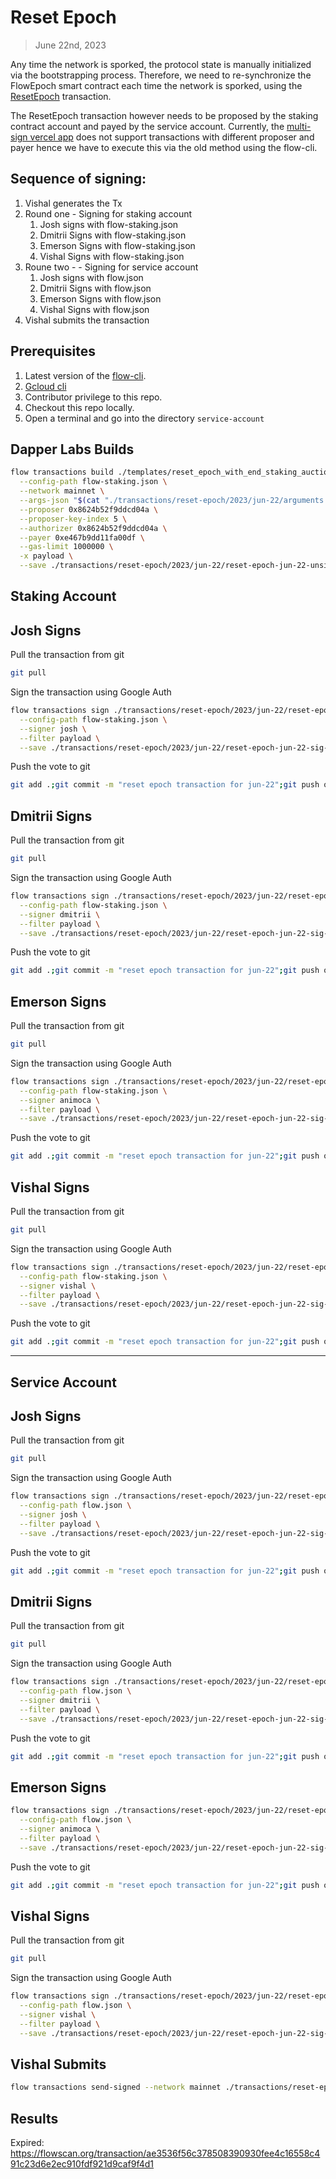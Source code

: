 # Reset Epoch

> June 22nd, 2023

Any time the network is sporked, the protocol state is manually initialized via the bootstrapping process.
Therefore, we need to re-synchronize the FlowEpoch smart contract each time the network is sporked, using the [ResetEpoch](../../../../templates/reset_epoch_with_end_staking_auction.cdc) transaction.

The ResetEpoch transaction however needs to be proposed by the staking contract account and payed by the service account.
Currently, the [multi-sign vercel app](https://flow-multisig-git-service-account-onflow.vercel.app/mainnet) does not support transactions with different proposer and payer hence we have to execute this via the old method using the flow-cli.

## Sequence of signing: 
1. Vishal generates the Tx
2. Round one - Signing for staking account
   1. Josh signs with flow-staking.json
   2. Dmitrii Signs with flow-staking.json
   3. Emerson Signs with flow-staking.json
   4. Vishal Signs with flow-staking.json
3. Roune two - - Signing for service account
   1. Josh signs with flow.json
   2. Dmitrii Signs with flow.json
   3. Emerson Signs with flow.json
   4. Vishal Signs with flow.json
4. Vishal submits the transaction

## Prerequisites
1. Latest version of the [flow-cli](https://developers.flow.com/tools/flow-cli).
2. [Gcloud cli](https://cloud.google.com/sdk/docs/install)
3. Contributor privilege to this repo.
4. Checkout this repo locally.
5. Open a terminal and go into the directory `service-account`

## Dapper Labs Builds

```sh
flow transactions build ./templates/reset_epoch_with_end_staking_auction.cdc \
  --config-path flow-staking.json \
  --network mainnet \
  --args-json "$(cat "./transactions/reset-epoch/2023/jun-22/arguments.json")" \
  --proposer 0x8624b52f9ddcd04a \
  --proposer-key-index 5 \
  --authorizer 0x8624b52f9ddcd04a \
  --payer 0xe467b9dd11fa00df \
  --gas-limit 1000000 \
  -x payload \
  --save ./transactions/reset-epoch/2023/jun-22/reset-epoch-jun-22-unsigned.rlp
```

## Staking Account

## Josh Signs

Pull the transaction from git
```sh
git pull
```

Sign the transaction using Google Auth
```sh
flow transactions sign ./transactions/reset-epoch/2023/jun-22/reset-epoch-jun-22-unsigned.rlp \
  --config-path flow-staking.json \
  --signer josh \
  --filter payload \
  --save ./transactions/reset-epoch/2023/jun-22/reset-epoch-jun-22-sig-1.rlp
```

Push the vote to git
```sh
git add .;git commit -m "reset epoch transaction for jun-22";git push origin main
```

## Dmitrii Signs

Pull the transaction from git
```sh
git pull
```

Sign the transaction using Google Auth
```sh
flow transactions sign ./transactions/reset-epoch/2023/jun-22/reset-epoch-jun-22-sig-1.rlp \
  --config-path flow-staking.json \
  --signer dmitrii \
  --filter payload \
  --save ./transactions/reset-epoch/2023/jun-22/reset-epoch-jun-22-sig-2.rlp
```

Push the vote to git
```sh
git add .;git commit -m "reset epoch transaction for jun-22";git push origin main
```

## Emerson Signs

Pull the transaction from git
```sh
git pull
```

Sign the transaction using Google Auth
```sh
flow transactions sign ./transactions/reset-epoch/2023/jun-22/reset-epoch-jun-22-sig-2.rlp \
  --config-path flow-staking.json \
  --signer animoca \
  --filter payload \
  --save ./transactions/reset-epoch/2023/jun-22/reset-epoch-jun-22-sig-3.rlp
```

Push the vote to git
```sh
git add .;git commit -m "reset epoch transaction for jun-22";git push origin main
```

## Vishal Signs

Pull the transaction from git
```sh
git pull
```

Sign the transaction using Google Auth
```sh
flow transactions sign ./transactions/reset-epoch/2023/jun-22/reset-epoch-jun-22-sig-3.rlp \
  --config-path flow-staking.json \
  --signer vishal \
  --filter payload \
  --save ./transactions/reset-epoch/2023/jun-22/reset-epoch-jun-22-sig-4.rlp
```

Push the vote to git
```sh
git add .;git commit -m "reset epoch transaction for jun-22";git push origin main
```

---

## Service Account
## Josh Signs

Pull the transaction from git
```sh
git pull
```

Sign the transaction using Google Auth
```sh
flow transactions sign ./transactions/reset-epoch/2023/jun-22/reset-epoch-jun-22-sig-4.rlp \
  --config-path flow.json \
  --signer josh \
  --filter payload \
  --save ./transactions/reset-epoch/2023/jun-22/reset-epoch-jun-22-sig-5.rlp
```

Push the vote to git
```sh
git add .;git commit -m "reset epoch transaction for jun-22";git push origin main
```

## Dmitrii Signs

Pull the transaction from git
```sh
git pull
```

Sign the transaction using Google Auth
```sh
flow transactions sign ./transactions/reset-epoch/2023/jun-22/reset-epoch-jun-22-sig-5.rlp \
  --config-path flow.json \
  --signer dmitrii \
  --filter payload \
  --save ./transactions/reset-epoch/2023/jun-22/reset-epoch-jun-22-sig-6.rlp
```


Push the vote to git
```sh
git add .;git commit -m "reset epoch transaction for jun-22";git push origin main
```

## Emerson Signs

```sh
flow transactions sign ./transactions/reset-epoch/2023/jun-22/reset-epoch-jun-22-sig-6.rlp \
  --config-path flow.json \
  --signer animoca \
  --filter payload \
  --save ./transactions/reset-epoch/2023/jun-22/reset-epoch-jun-22-sig-7.rlp
```

Push the vote to git
```sh
git add .;git commit -m "reset epoch transaction for jun-22";git push origin main
```

## Vishal Signs

Pull the transaction from git
```sh
git pull
```

Sign the transaction using Google Auth
```sh
flow transactions sign ./transactions/reset-epoch/2023/jun-22/reset-epoch-jun-22-sig-7.rlp \
  --config-path flow.json \
  --signer vishal \
  --filter payload \
  --save ./transactions/reset-epoch/2023/jun-22/reset-epoch-jun-22-sig-complete.rlp
```

## Vishal Submits

```sh
flow transactions send-signed --network mainnet ./transactions/reset-epoch/2023/jun-22/reset-epoch-jun-22-sig-complete.rlp
```

## Results

Expired:
https://flowscan.org/transaction/ae3536f56c378508390930fee4c16558c491c23d6e2ec910fdf921d9caf9f4d1


